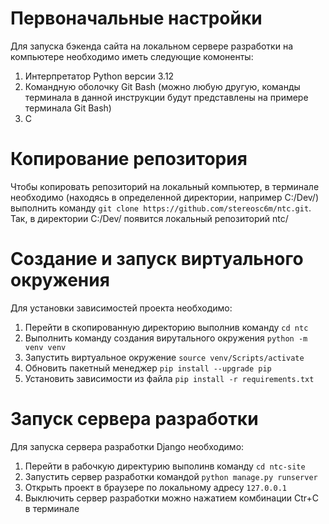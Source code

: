 # Первоначальные настройки
Для запуска бэкенда сайта на локальном сервере разработки на компьютере необходимо иметь следующие комоненты:
1. Интерпретатор Python версии 3.12
2. Командную оболочку Git Bash (можно любую другую, команды терминала в данной инструкции будут представлены на примере терминала Git Bash)
3. С

# Копирование репозитория
Чтобы копировать репозиторий на локальный компьютер, в терминале необходимо (находясь в определенной директории, например C:/Dev/) выполнить команду `git clone https://github.com/stereosc6m/ntc.git`.
Так, в директории C:/Dev/ появится локальный репозиторий ntc/

# Создание и запуск виртуального окружения
Для установки зависимостей проекта необходимо:
1. Перейти в скопированную директорию выполнив команду `cd ntc`
2. Выполнить команду создания вирутального окружения `python -m venv venv`
3. Запустить виртуальное окружение `source venv/Scripts/activate`
4. Обновить пакетный менеджер `pip install --upgrade pip`
5. Установить зависимости из файла `pip install -r requirements.txt`

# Запуск сервера разработки
Для запуска сервера разработки Django необходимо:
1. Перейти в рабочкую директурию выполинв команду `cd ntc-site`
2. Запустить сервер разработки командой `python manage.py runserver`
3. Открыть проект в браузере по локальному адресу `127.0.0.1`
4. Выключить сервер разработки можно нажатием комбинации Ctr+C в терминале





